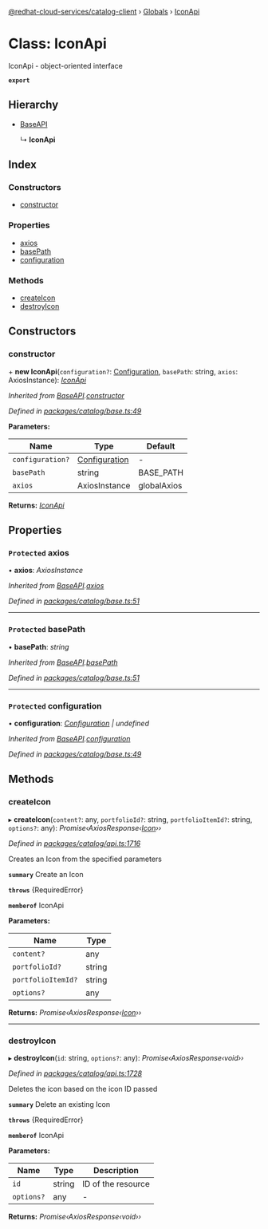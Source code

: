 [@redhat-cloud-services/catalog-client](../README.md) › [Globals](../globals.md) › [IconApi](iconapi.md)

# Class: IconApi

IconApi - object-oriented interface

**`export`** 

## Hierarchy

* [BaseAPI](baseapi.md)

  ↳ **IconApi**

## Index

### Constructors

* [constructor](iconapi.md#constructor)

### Properties

* [axios](iconapi.md#protected-axios)
* [basePath](iconapi.md#protected-basepath)
* [configuration](iconapi.md#protected-configuration)

### Methods

* [createIcon](iconapi.md#createicon)
* [destroyIcon](iconapi.md#destroyicon)

## Constructors

###  constructor

\+ **new IconApi**(`configuration?`: [Configuration](configuration.md), `basePath`: string, `axios`: AxiosInstance): *[IconApi](iconapi.md)*

*Inherited from [BaseAPI](baseapi.md).[constructor](baseapi.md#constructor)*

*Defined in [packages/catalog/base.ts:49](https://github.com/RedHatInsights/javascript-clients/blob/master/packages/catalog/base.ts#L49)*

**Parameters:**

Name | Type | Default |
------ | ------ | ------ |
`configuration?` | [Configuration](configuration.md) | - |
`basePath` | string | BASE_PATH |
`axios` | AxiosInstance | globalAxios |

**Returns:** *[IconApi](iconapi.md)*

## Properties

### `Protected` axios

• **axios**: *AxiosInstance*

*Inherited from [BaseAPI](baseapi.md).[axios](baseapi.md#protected-axios)*

*Defined in [packages/catalog/base.ts:51](https://github.com/RedHatInsights/javascript-clients/blob/master/packages/catalog/base.ts#L51)*

___

### `Protected` basePath

• **basePath**: *string*

*Inherited from [BaseAPI](baseapi.md).[basePath](baseapi.md#protected-basepath)*

*Defined in [packages/catalog/base.ts:51](https://github.com/RedHatInsights/javascript-clients/blob/master/packages/catalog/base.ts#L51)*

___

### `Protected` configuration

• **configuration**: *[Configuration](configuration.md) | undefined*

*Inherited from [BaseAPI](baseapi.md).[configuration](baseapi.md#protected-configuration)*

*Defined in [packages/catalog/base.ts:49](https://github.com/RedHatInsights/javascript-clients/blob/master/packages/catalog/base.ts#L49)*

## Methods

###  createIcon

▸ **createIcon**(`content?`: any, `portfolioId?`: string, `portfolioItemId?`: string, `options?`: any): *Promise‹AxiosResponse‹[Icon](../interfaces/icon.md)››*

*Defined in [packages/catalog/api.ts:1716](https://github.com/RedHatInsights/javascript-clients/blob/master/packages/catalog/api.ts#L1716)*

Creates an Icon from the specified parameters

**`summary`** Create an Icon

**`throws`** {RequiredError}

**`memberof`** IconApi

**Parameters:**

Name | Type |
------ | ------ |
`content?` | any |
`portfolioId?` | string |
`portfolioItemId?` | string |
`options?` | any |

**Returns:** *Promise‹AxiosResponse‹[Icon](../interfaces/icon.md)››*

___

###  destroyIcon

▸ **destroyIcon**(`id`: string, `options?`: any): *Promise‹AxiosResponse‹void››*

*Defined in [packages/catalog/api.ts:1728](https://github.com/RedHatInsights/javascript-clients/blob/master/packages/catalog/api.ts#L1728)*

Deletes the icon based on the icon ID passed

**`summary`** Delete an existing Icon

**`throws`** {RequiredError}

**`memberof`** IconApi

**Parameters:**

Name | Type | Description |
------ | ------ | ------ |
`id` | string | ID of the resource |
`options?` | any | - |

**Returns:** *Promise‹AxiosResponse‹void››*
